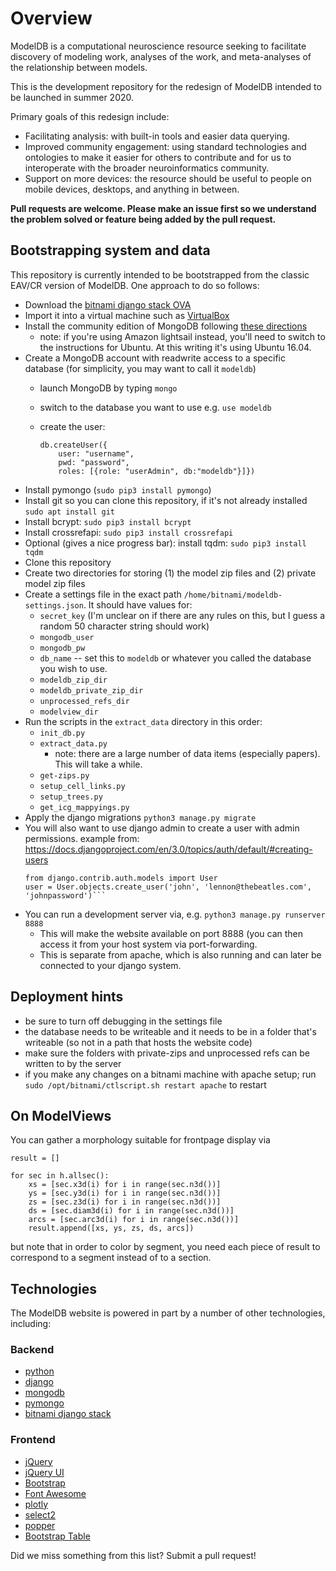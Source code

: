 # Overview

ModelDB is a computational neuroscience resource seeking to facilitate discovery of modeling work, analyses of the work, and meta-analyses of the relationship between models.

This is the development repository for the redesign of ModelDB intended to be launched in summer 2020.

Primary goals of this redesign include:

- Facilitating analysis: with built-in tools and easier data querying.
- Improved community engagement: using standard technologies and ontologies to make it easier for others to contribute and for us to interoperate with the broader neuroinformatics community.
- Support on more devices: the resource should be useful to people on mobile devices, desktops, and anything in between.

**Pull requests are welcome. Please make an issue first so we understand the problem solved or feature being added by the pull request.**

## Bootstrapping system and data
This repository is currently intended to be bootstrapped from the classic EAV/CR version of ModelDB. One approach to do so follows:

- Download the [bitnami django stack OVA][1]
- Import it into a virtual machine such as [VirtualBox][2]
- Install the community edition of MongoDB following [these directions][3]
  - note: if you're using Amazon lightsail instead, you'll need to switch to the instructions for Ubuntu. At this writing it's using Ubuntu 16.04.
- Create a MongoDB account with readwrite access to a specific database (for simplicity, you may want to call it `modeldb`)
  - launch MongoDB by typing `mongo`
  - switch to the database you want to use e.g. `use modeldb`
  - create the user:
  
        db.createUser({
            user: "username",
            pwd: "password",
            roles: [{role: "userAdmin", db:"modeldb"}]})
            
- Install pymongo (`sudo pip3 install pymongo`)
- Install git so you can clone this repository, if it's not already installed `sudo apt install git`
- Install bcrypt: `sudo pip3 install bcrypt`
- Install crossrefapi: `sudo pip3 install crossrefapi`
- Optional (gives a nice progress bar): install tqdm: `sudo pip3 install tqdm`
- Clone this repository
- Create two directories for storing (1) the model zip files and (2) private model zip files
- Create a settings file in the exact path `/home/bitnami/modeldb-settings.json`. It should have values for:
  - `secret_key` (I'm unclear on if there are any rules on this, but I guess a random 50 character string should work)
  - `mongodb_user`
  - `mongodb_pw`
  - `db_name` -- set this to `modeldb` or whatever you called the database you wish to use.
  - `modeldb_zip_dir` 
  - `modeldb_private_zip_dir`
  - `unprocessed_refs_dir`
  - `modelview_dir`
- Run the scripts in the `extract_data` directory in this order:
  - `init_db.py`
  - `extract_data.py`
    - note: there are a large number of data items (especially papers). This will take a while.
  - `get-zips.py`
  - `setup_cell_links.py`
  - `setup_trees.py`
  - `get_icg_mappyings.py`
- Apply the django migrations
  `python3 manage.py migrate`
- You will also want to use django admin to create a user with admin permissions.
  example from: https://docs.djangoproject.com/en/3.0/topics/auth/default/#creating-users
  ```
  from django.contrib.auth.models import User
  user = User.objects.create_user('john', 'lennon@thebeatles.com', 'johnpassword')```
- You can run a development server via, e.g. `python3 manage.py runserver 8888`
  - This will make the website available on port 8888 (you can then access it from your host system via port-forwarding.
  - This is separate from apache, which is also running and can later be connected to your django system.

## Deployment hints
- be sure to turn off debugging in the settings file
- the database needs to be writeable and it needs to be in a folder that's writeable (so not in a path that hosts the website code)
- make sure the folders with private-zips and unprocessed refs can be written to by the server
- if you make any changes on a bitnami machine with apache setup; run `sudo /opt/bitnami/ctlscript.sh restart apache` to restart

## On ModelViews

You can gather a morphology suitable for frontpage display via

    result = []

    for sec in h.allsec():
        xs = [sec.x3d(i) for i in range(sec.n3d())]
        ys = [sec.y3d(i) for i in range(sec.n3d())]
        zs = [sec.z3d(i) for i in range(sec.n3d())]
        ds = [sec.diam3d(i) for i in range(sec.n3d())]
        arcs = [sec.arc3d(i) for i in range(sec.n3d())]
        result.append([xs, ys, zs, ds, arcs])

but note that in order to color by segment, you need each piece of result to correspond
to a segment instead of to a section.

## Technologies

The ModelDB website is powered in part by a number of other technologies, including:

### Backend
- [python](https://python.org)
- [django](https://www.djangoproject.com/)
- [mongodb](https://mongodb.com)
- [pymongo](https://pypi.org/project/pymongo/)
- [bitnami django stack][1]

### Frontend
- [jQuery](https://jquery.com)
- [jQuery UI](https://jqueryui.com/)
- [Bootstrap](https://getbootstrap.com/)
- [Font Awesome](https://fontawesome.com)
- [plotly](https://plotly.com)
- [select2](https://select2.org/)
- [popper](https://popper.js.org)
- [Bootstrap Table](https://bootstrap-table.com/)

Did we miss something from this list? Submit a pull request!

[1]: https://bitnami.com/stack/django/virtual-machine "Bitnami django OVA"
[2]: https://www.virtualbox.org/ "VirtualBox"
[3]: https://docs.mongodb.com/manual/tutorial/install-mongodb-on-debian/ "MongoDB installation guide"
